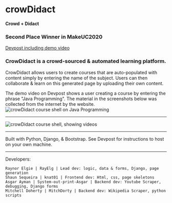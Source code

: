 # crowDidact
**Crowd + Didact**

### Second Place Winner in MakeUC2020

[Devpost including demo video](https://devpost.com/software/crowdidact)

### CrowDidact is a crowd-sourced & automated learning platform.

CrowDidact allows users to create courses that are auto-populated with content simply by entering the name of the subject.
Users can then collaborate & learn on this generated page by uploading their own content.

The demo video on Devpost shows a user creating a course by entering the phrase "Java Programming".
The material in the screenshots below was collected from the internet by the website.
![crowDidact course shell on Java Programming](https://challengepost-s3-challengepost.netdna-ssl.com/photos/production/software_photos/001/237/998/datas/gallery.jpg)
___
![crowDidact course shell, showing videos](https://challengepost-s3-challengepost.netdna-ssl.com/photos/production/software_photos/001/237/996/datas/gallery.jpg)

___
Built with Python, Django, & Bootstrap.
See Devpost for instructions to host on your own machine.
___
Developers: 

```
Raynor Elgie | RayElg | Lead dev: logic, data & forms, Django, page generation
Shaun Sequeira | knat01 | Frontend dev: Html, css, page skeletons
Asgar Ayman | System-out-print-Asgar | Backend dev: Youtube Scraper, debugging, Django forms
Mitchell Doherty | MitchDorty | Backend dev: Wikipedia Scraper, python scripts
```
